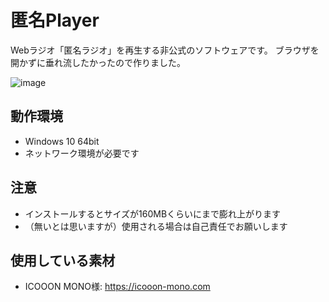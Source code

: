 # 匿名Player

Webラジオ「匿名ラジオ」を再生する非公式のソフトウェアです。
ブラウザを開かずに垂れ流したかったので作りました。

![image](https://user-images.githubusercontent.com/44780846/81646842-ece18880-9466-11ea-8ff5-cbd5c90351c1.png)

## 動作環境
- Windows 10 64bit
- ネットワーク環境が必要です

## 注意
- インストールするとサイズが160MBくらいにまで膨れ上がります
- （無いとは思いますが）使用される場合は自己責任でお願いします

## 使用している素材
- ICOOON MONO様: https://icooon-mono.com

